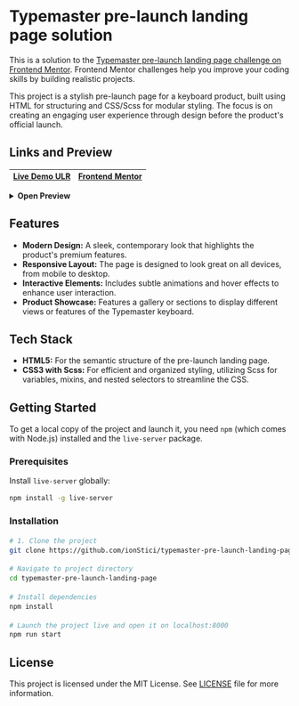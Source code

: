 # Typemaster pre-launch landing page solution

This is a solution to the [Typemaster pre-launch landing page challenge on Frontend Mentor](https://www.frontendmentor.io/challenges/typemaster-prelaunch-landing-page-J6-Yj5J-X). Frontend Mentor challenges help you improve your coding skills by building realistic projects.

This project is a stylish pre-launch page for a keyboard product, built using HTML for structuring and CSS/Scss for modular styling. The focus is on creating an engaging user experience through design before the product's official launch.

## Links and Preview

| [Live Demo ULR](https://github.com/ionStici/typemaster-pre-launch-landing-page) | [Frontend Mentor](https://www.frontendmentor.io/solutions/typemaster-prelaunch-landing-page-u1IwxipZmn) |
| ------------------------------------------------------------------------------- | ------------------------------------------------------------------------------------------------------- |

<div />
<details>
<summary><b>Open Preview</b></summary>
<br>

![](./assets/screenshot.png)

<br>
</details>

## Features

-   **Modern Design:** A sleek, contemporary look that highlights the product's premium features.
-   **Responsive Layout:** The page is designed to look great on all devices, from mobile to desktop.
-   **Interactive Elements:** Includes subtle animations and hover effects to enhance user interaction.
-   **Product Showcase:** Features a gallery or sections to display different views or features of the Typemaster keyboard.

## Tech Stack

-   **HTML5:** For the semantic structure of the pre-launch landing page.
-   **CSS3 with Scss:** For efficient and organized styling, utilizing Scss for variables, mixins, and nested selectors to streamline the CSS.

## Getting Started

To get a local copy of the project and launch it, you need `npm` (which comes with Node.js) installed and the `live-server` package.

### Prerequisites

Install `live-server` globally:

```bash
npm install -g live-server
```

### Installation

```bash
# 1. Clone the project
git clone https://github.com/ionStici/typemaster-pre-launch-landing-page.git

# Navigate to project directory
cd typemaster-pre-launch-landing-page

# Install dependencies
npm install

# Launch the project live and open it on localhost:8000
npm run start
```

## License

This project is licensed under the MIT License. See [LICENSE](./LICENSE) file for more information.
